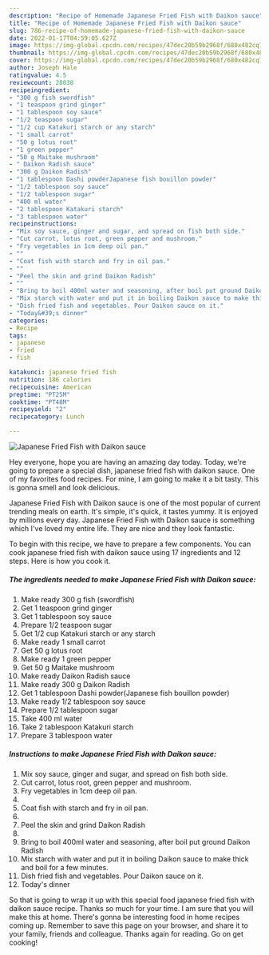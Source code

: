 ```yaml
---
description: "Recipe of Homemade Japanese Fried Fish with Daikon sauce"
title: "Recipe of Homemade Japanese Fried Fish with Daikon sauce"
slug: 786-recipe-of-homemade-japanese-fried-fish-with-daikon-sauce
date: 2022-01-17T04:59:05.627Z
image: https://img-global.cpcdn.com/recipes/47dec20b59b2968f/680x482cq70/japanese-fried-fish-with-daikon-sauce-recipe-main-photo.jpg
thumbnail: https://img-global.cpcdn.com/recipes/47dec20b59b2968f/680x482cq70/japanese-fried-fish-with-daikon-sauce-recipe-main-photo.jpg
cover: https://img-global.cpcdn.com/recipes/47dec20b59b2968f/680x482cq70/japanese-fried-fish-with-daikon-sauce-recipe-main-photo.jpg
author: Joseph Hale
ratingvalue: 4.5
reviewcount: 28038
recipeingredient:
- "300 g fish swordfish"
- "1 teaspoon grind ginger"
- "1 tablespoon soy sauce"
- "1/2 teaspoon sugar"
- "1/2 cup Katakuri starch or any starch"
- "1 small carrot"
- "50 g lotus root"
- "1 green pepper"
- "50 g Maitake mushroom"
- " Daikon Radish sauce"
- "300 g Daikon Radish"
- "1 tablespoon Dashi powderJapanese fish bouillon powder"
- "1/2 tablespoon soy sauce"
- "1/2 tablespoon sugar"
- "400 ml water"
- "2 tablespoon Katakuri starch"
- "3 tablespoon water"
recipeinstructions:
- "Mix soy sauce, ginger and sugar, and spread on fish both side."
- "Cut carrot, lotus root, green pepper and mushroom."
- "Fry vegetables in 1cm deep oil pan."
- ""
- "Coat fish with starch and fry in oil pan."
- ""
- "Peel the skin and grind Daikon Radish"
- ""
- "Bring to boil 400ml water and seasoning, after boil put ground Daikon Radish"
- "Mix starch with water and put it in boiling Daikon sauce to make thick and boil for a few minutes."
- "Dish fried fish and vegetables. Pour Daikon sauce on it."
- "Today&#39;s dinner"
categories:
- Recipe
tags:
- japanese
- fried
- fish

katakunci: japanese fried fish 
nutrition: 186 calories
recipecuisine: American
preptime: "PT25M"
cooktime: "PT48M"
recipeyield: "2"
recipecategory: Lunch

---
```



![Japanese Fried Fish with Daikon sauce](https://img-global.cpcdn.com/recipes/47dec20b59b2968f/680x482cq70/japanese-fried-fish-with-daikon-sauce-recipe-main-photo.jpg)

Hey everyone, hope you are having an amazing day today. Today, we're going to prepare a special dish, japanese fried fish with daikon sauce. One of my favorites food recipes. For mine, I am going to make it a bit tasty. This is gonna smell and look delicious.

Japanese Fried Fish with Daikon sauce is one of the most popular of current trending meals on earth. It's simple, it's quick, it tastes yummy. It is enjoyed by millions every day. Japanese Fried Fish with Daikon sauce is something which I've loved my entire life. They are nice and they look fantastic.




To begin with this recipe, we have to prepare a few components. You can cook japanese fried fish with daikon sauce using 17 ingredients and 12 steps. Here is how you cook it.

<!--inarticleads1-->

##### The ingredients needed to make Japanese Fried Fish with Daikon sauce:

1. Make ready 300 g fish (swordfish)
1. Get 1 teaspoon grind ginger
1. Get 1 tablespoon soy sauce
1. Prepare 1/2 teaspoon sugar
1. Get 1/2 cup Katakuri starch or any starch
1. Make ready 1 small carrot
1. Get 50 g lotus root
1. Make ready 1 green pepper
1. Get 50 g Maitake mushroom
1. Make ready  Daikon Radish sauce
1. Make ready 300 g Daikon Radish
1. Get 1 tablespoon Dashi powder(Japanese fish bouillon powder)
1. Make ready 1/2 tablespoon soy sauce
1. Prepare 1/2 tablespoon sugar
1. Take 400 ml water
1. Take 2 tablespoon Katakuri starch
1. Prepare 3 tablespoon water




<!--inarticleads2-->

##### Instructions to make Japanese Fried Fish with Daikon sauce:

1. Mix soy sauce, ginger and sugar, and spread on fish both side.
1. Cut carrot, lotus root, green pepper and mushroom.
1. Fry vegetables in 1cm deep oil pan.
1. 
1. Coat fish with starch and fry in oil pan.
1. 
1. Peel the skin and grind Daikon Radish
1. 
1. Bring to boil 400ml water and seasoning, after boil put ground Daikon Radish
1. Mix starch with water and put it in boiling Daikon sauce to make thick and boil for a few minutes.
1. Dish fried fish and vegetables. Pour Daikon sauce on it.
1. Today&#39;s dinner




So that is going to wrap it up with this special food japanese fried fish with daikon sauce recipe. Thanks so much for your time. I am sure that you will make this at home. There's gonna be interesting food in home recipes coming up. Remember to save this page on your browser, and share it to your family, friends and colleague. Thanks again for reading. Go on get cooking!
